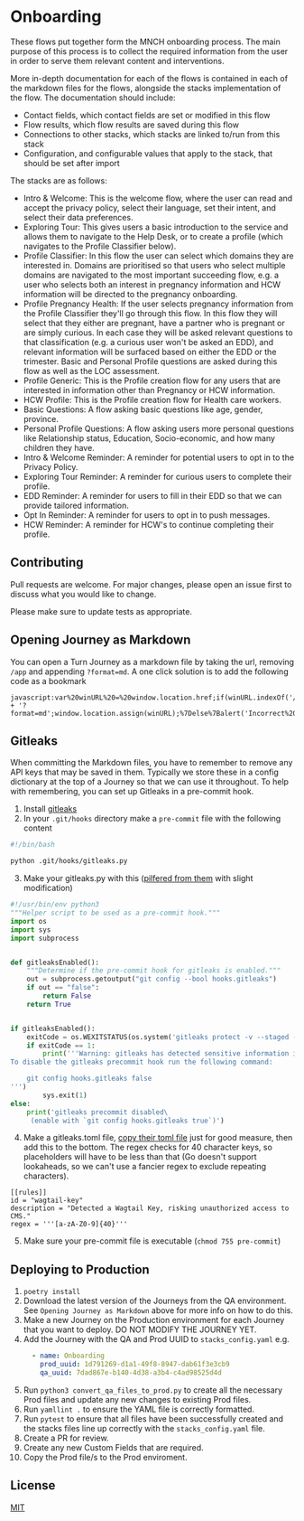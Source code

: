 # Onboarding
These flows put together form the MNCH onboarding process. The main purpose of this process is to collect the required information from the user in order to serve them relevant content and interventions.

More in-depth documentation for each of the flows is contained in each of the markdown files for the flows, alongside the stacks implementation of the flow. The documentation should include:
- Contact fields, which contact fields are set or modified in this flow
- Flow results, which flow results are saved during this flow
- Connections to other stacks, which stacks are linked to/run from this stack
- Configuration, and configurable values that apply to the stack, that should be set after import

The stacks are as follows:
- Intro & Welcome: This is the welcome flow, where the user can read and accept the privacy policy, select their language, set their intent, and select their data preferences.
- Exploring Tour: This gives users a basic introduction to the service and allows them to navigate to the Help Desk, or to create a profile (which navigates to the Profile Classifier below).
- Profile Classifier: In this flow the user can select which domains they are interested in. Domains are prioritised so that users who select multiple domains are navigated to the most important succeeding flow, e.g. a user who selects both an interest in pregnancy information and HCW information will be directed to the pregnancy onboarding.
- Profile Pregnancy Health: If the user selects pregnancy information from the Profile Classifier they'll go through this flow. In this flow they will select that they either are pregnant, have a partner who is pregnant or are simply curious. In each case they will be asked relevant questions to that classification (e.g. a curious user won't be asked an EDD), and relevant information will be surfaced based on either the EDD or the trimester. Basic and Personal Profile questions are asked during this flow as well as the LOC assessment.
- Profile Generic: This is the Profile creation flow for any users that are interested in information other than Pregnancy or HCW information.
- HCW Profile: This is the Profile creation flow for Health care workers.
- Basic Questions: A flow asking basic questions like age, gender, province.
- Personal Profile Questions: A flow asking users more personal questions like Relationship status, Education, Socio-economic, and how many children they have.
- Intro & Welcome Reminder: A reminder for potential users to opt in to the Privacy Policy.
- Exploring Tour Reminder: A reminder for curious users to complete their profile.
- EDD Reminder: A reminder for users to fill in their EDD so that we can provide tailored information.
- Opt In Reminder: A reminder for users to opt in to push messages.
- HCW Reminder: A reminder for HCW's to continue completing their profile.


## Contributing
Pull requests are welcome. For major changes, please open an issue first to discuss what you would like to change.

Please make sure to update tests as appropriate.

## Opening Journey as Markdown
You can open a Turn Journey as a markdown file by taking the url, removing `/app` and appending `?format=md`. A one click solution is to add the following code as a bookmark

```
javascript:var%20winURL%20=%20window.location.href;if(winURL.indexOf('/app')%20%3E%200)%7BwinURL%20=%20winURL.replace('/app',%20'') + '?format=md';window.location.assign(winURL);%7Delse%7Balert('Incorrect%20URL%20format');%7D
```

## Gitleaks
When committing the Markdown files, you have to remember to remove any API keys that may be saved in them. Typically we store these in a config dictionary at the top of a Journey so that we can use it throughout. To help with remembering, you can set up Gitleaks in a pre-commit hook.

1. Install [gitleaks](https://github.com/gitleaks/gitleaks?tab=readme-ov-file#installing)
2. In your `.git/hooks` directory make a `pre-commit` file with the following content
```bash
#!/bin/bash

python .git/hooks/gitleaks.py
```
3. Make your gitleaks.py with this ([pilfered from them](https://github.com/gitleaks/gitleaks/blob/master/scripts/pre-commit.py) with slight modification)
```python
#!/usr/bin/env python3
"""Helper script to be used as a pre-commit hook."""
import os
import sys
import subprocess


def gitleaksEnabled():
    """Determine if the pre-commit hook for gitleaks is enabled."""
    out = subprocess.getoutput("git config --bool hooks.gitleaks")
    if out == "false":
        return False
    return True


if gitleaksEnabled():
    exitCode = os.WEXITSTATUS(os.system('gitleaks protect -v --staged -c .git/hooks/gitleaks.toml'))
    if exitCode == 1:
        print('''Warning: gitleaks has detected sensitive information in your changes.
To disable the gitleaks precommit hook run the following command:

    git config hooks.gitleaks false
''')
        sys.exit(1)
else:
    print('gitleaks precommit disabled\
     (enable with `git config hooks.gitleaks true`)')
```
4. Make a gitleaks.toml file, [copy their toml file](https://github.com/gitleaks/gitleaks/blob/master/config/gitleaks.toml) just for good measure, then add this to the bottom. The regex checks for 40 character keys, so placeholders will have to be less than that (Go doesn't support lookaheads, so we can't use a fancier regex to exclude repeating characters).
```
[[rules]]
id = "wagtail-key"
description = "Detected a Wagtail Key, risking unauthorized access to CMS."
regex = '''[a-zA-Z0-9]{40}'''
```
5. Make sure your pre-commit file is executable (`chmod 755 pre-commit`)

## Deploying to Production
1. `poetry install`
1. Download the latest version of the Journeys from the QA environment. See `Opening Journey as Markdown` above for more info on how to do this. 
1. Make a new Journey on the Production environment for each Journey that you want to deploy. DO NOT MODIFY THE JOURNEY YET.
1. Add the Journey with the QA and Prod UUID to `stacks_config.yaml` e.g.
    ```yaml
      - name: Onboarding
        prod_uuid: 1d791269-d1a1-49f8-8947-dab61f3e3cb9
        qa_uuid: 7dad867e-b140-4d38-a3b4-c4ad98525d4d
    ``` 
1. Run `python3 convert_qa_files_to_prod.py` to create all the necessary Prod files and update any new changes to existing Prod files.
1. Run `yamllint .` to ensure the YAML file is correctly formatted.
1. Run `pytest` to ensure that all files have been successfully created and the stacks files line up correctly with the `stacks_config.yaml` file.
1. Create a PR for review.
1. Create any new Custom Fields that are required.
1. Copy the Prod file/s to the Prod enviroment.

## License
[MIT](https://choosealicense.com/licenses/mit/)
